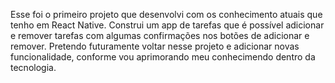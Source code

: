 Esse foi o primeiro projeto que desenvolvi com os conhecimento atuais que tenho em React Native. Construi um app de tarefas que é possível adicionar e remover tarefas com algumas confirmações nos botões de adicionar e remover.
Pretendo futuramente voltar nesse projeto e adicionar novas funcionalidade, conforme vou aprimorando meu conhecimendo dentro da tecnologia.

